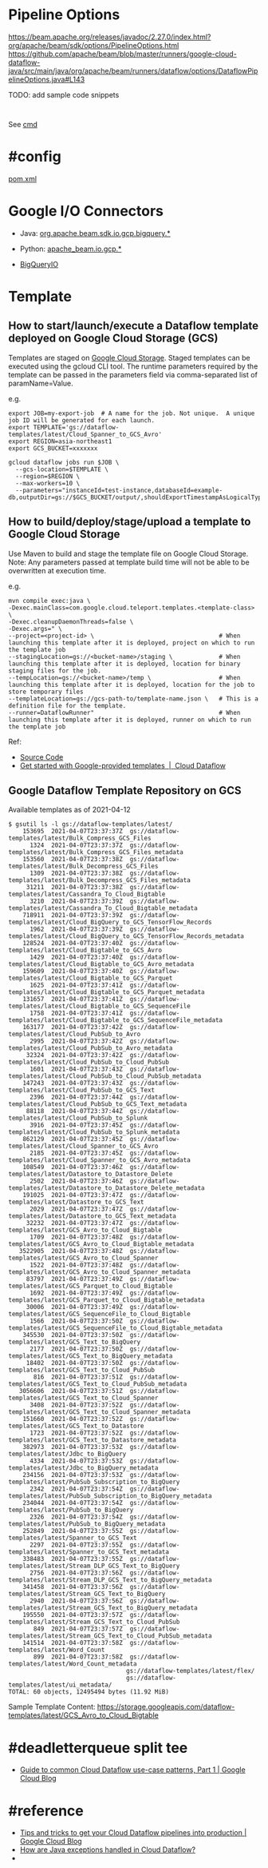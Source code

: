 # Pipeline Options

https://beam.apache.org/releases/javadoc/2.27.0/index.html?org/apache/beam/sdk/options/PipelineOptions.html
https://github.com/apache/beam/blob/master/runners/google-cloud-dataflow-java/src/main/java/org/apache/beam/runners/dataflow/options/DataflowPipelineOptions.java#L143

TODO: add sample code snippets

```


```

See [cmd]

# #config

[pom.xml]

# Google I/O Connectors

- Java: [org.apache.beam.sdk.io.gcp.bigquery.*](https://github.com/apache/beam/tree/master/sdks/java/io/google-cloud-platform/src/main/java/org/apache/beam/sdk/io/gcp/)
- Python: [apache_beam.io.gcp.*](https://github.com/apache/beam/tree/master/sdks/python/apache_beam/io/gcp)


- [BigQueryIO](https://beam.apache.org/documentation/io/built-in/google-bigquery/)

# Template

## How to start/launch/execute a Dataflow template deployed on Google Cloud Storage (GCS)

Templates are staged on [Google Cloud Storage](#google-dataflow-template-repository-on-gcs).  Staged templates can be executed using the gcloud CLI tool.
The runtime parameters required by the template can be passed in the parameters field via comma-separated list of paramName=Value.

e.g.

```
export JOB=my-export-job  # A name for the job. Not unique.  A unique job ID will be generated for each launch.
export TEMPLATE='gs://dataflow-templates/latest/Cloud_Spanner_to_GCS_Avro'
export REGION=asia-northeast1
export GCS_BUCKET=xxxxxxx

gcloud dataflow jobs run $JOB \
  --gcs-location=$TEMPLATE \
  --region=$REGION \
  --max-workers=10 \
  --parameters="instanceId=test-instance,databaseId=example-db,outputDir=gs://$GCS_BUCKET/output/,shouldExportTimestampAsLogicalType=true"
```

## How to build/deploy/stage/upload a template to Google Cloud Storage

Use Maven to build and stage the template file on Google Cloud Storage.
Note: Any parameters passed at template build time will not be able to be overwritten at execution time.

e.g.

```
mvn compile exec:java \
-Dexec.mainClass=com.google.cloud.teleport.templates.<template-class> \
-Dexec.cleanupDaemonThreads=false \
-Dexec.args=" \
--project=<project-id> \                                   # When launching this template after it is deployed, project on which to run the template job
--stagingLocation=gs://<bucket-name>/staging \             # When launching this template after it is deployed, location for binary staging files for the job.                 
--tempLocation=gs://<bucket-name>/temp \                   # When launching this template after it is deployed, location for the job to store temporary files 
--templateLocation=gs://gcs-path-to/template-name.json \   # This is a definition file for the template.
--runner=DataflowRunner"                                   # When launching this template after it is deployed, runner on which to run the template job
```

Ref: 
- [Source Code](https://github.com/GoogleCloudPlatform/DataflowTemplates/)
- [Get started with Google-provided templates  |  Cloud Dataflow](https://cloud.google.com/dataflow/docs/guides/templates/provided-templates)

## Google Dataflow Template Repository on GCS

Available templates as of 2021-04-12

```
$ gsutil ls -l gs://dataflow-templates/latest/
    153695  2021-04-07T23:37:37Z  gs://dataflow-templates/latest/Bulk_Compress_GCS_Files
      1324  2021-04-07T23:37:37Z  gs://dataflow-templates/latest/Bulk_Compress_GCS_Files_metadata
    153560  2021-04-07T23:37:38Z  gs://dataflow-templates/latest/Bulk_Decompress_GCS_Files
      1309  2021-04-07T23:37:38Z  gs://dataflow-templates/latest/Bulk_Decompress_GCS_Files_metadata
     31211  2021-04-07T23:37:38Z  gs://dataflow-templates/latest/Cassandra_To_Cloud_Bigtable
      3210  2021-04-07T23:37:39Z  gs://dataflow-templates/latest/Cassandra_To_Cloud_Bigtable_metadata
    718911  2021-04-07T23:37:39Z  gs://dataflow-templates/latest/Cloud_BigQuery_to_GCS_TensorFlow_Records
      1962  2021-04-07T23:37:39Z  gs://dataflow-templates/latest/Cloud_BigQuery_to_GCS_TensorFlow_Records_metadata
    128524  2021-04-07T23:37:40Z  gs://dataflow-templates/latest/Cloud_Bigtable_to_GCS_Avro
      1429  2021-04-07T23:37:40Z  gs://dataflow-templates/latest/Cloud_Bigtable_to_GCS_Avro_metadata
    159609  2021-04-07T23:37:40Z  gs://dataflow-templates/latest/Cloud_Bigtable_to_GCS_Parquet
      1625  2021-04-07T23:37:41Z  gs://dataflow-templates/latest/Cloud_Bigtable_to_GCS_Parquet_metadata
    131657  2021-04-07T23:37:41Z  gs://dataflow-templates/latest/Cloud_Bigtable_to_GCS_SequenceFile
      1758  2021-04-07T23:37:41Z  gs://dataflow-templates/latest/Cloud_Bigtable_to_GCS_SequenceFile_metadata
    163177  2021-04-07T23:37:42Z  gs://dataflow-templates/latest/Cloud_PubSub_to_Avro
      2995  2021-04-07T23:37:42Z  gs://dataflow-templates/latest/Cloud_PubSub_to_Avro_metadata
     32324  2021-04-07T23:37:42Z  gs://dataflow-templates/latest/Cloud_PubSub_to_Cloud_PubSub
      1601  2021-04-07T23:37:43Z  gs://dataflow-templates/latest/Cloud_PubSub_to_Cloud_PubSub_metadata
    147243  2021-04-07T23:37:43Z  gs://dataflow-templates/latest/Cloud_PubSub_to_GCS_Text
      2396  2021-04-07T23:37:44Z  gs://dataflow-templates/latest/Cloud_PubSub_to_GCS_Text_metadata
     88118  2021-04-07T23:37:44Z  gs://dataflow-templates/latest/Cloud_PubSub_to_Splunk
      3916  2021-04-07T23:37:45Z  gs://dataflow-templates/latest/Cloud_PubSub_to_Splunk_metadata
    862129  2021-04-07T23:37:45Z  gs://dataflow-templates/latest/Cloud_Spanner_to_GCS_Avro
      2185  2021-04-07T23:37:45Z  gs://dataflow-templates/latest/Cloud_Spanner_to_GCS_Avro_metadata
    108549  2021-04-07T23:37:46Z  gs://dataflow-templates/latest/Datastore_to_Datastore_Delete
      2502  2021-04-07T23:37:46Z  gs://dataflow-templates/latest/Datastore_to_Datastore_Delete_metadata
    191025  2021-04-07T23:37:47Z  gs://dataflow-templates/latest/Datastore_to_GCS_Text
      2029  2021-04-07T23:37:47Z  gs://dataflow-templates/latest/Datastore_to_GCS_Text_metadata
     32232  2021-04-07T23:37:47Z  gs://dataflow-templates/latest/GCS_Avro_to_Cloud_Bigtable
      1709  2021-04-07T23:37:48Z  gs://dataflow-templates/latest/GCS_Avro_to_Cloud_Bigtable_metadata
   3522905  2021-04-07T23:37:48Z  gs://dataflow-templates/latest/GCS_Avro_to_Cloud_Spanner
      1522  2021-04-07T23:37:48Z  gs://dataflow-templates/latest/GCS_Avro_to_Cloud_Spanner_metadata
     83797  2021-04-07T23:37:49Z  gs://dataflow-templates/latest/GCS_Parquet_to_Cloud_Bigtable
      1692  2021-04-07T23:37:49Z  gs://dataflow-templates/latest/GCS_Parquet_to_Cloud_Bigtable_metadata
     30006  2021-04-07T23:37:49Z  gs://dataflow-templates/latest/GCS_SequenceFile_to_Cloud_Bigtable
      1566  2021-04-07T23:37:50Z  gs://dataflow-templates/latest/GCS_SequenceFile_to_Cloud_Bigtable_metadata
    345530  2021-04-07T23:37:50Z  gs://dataflow-templates/latest/GCS_Text_to_BigQuery
      2177  2021-04-07T23:37:50Z  gs://dataflow-templates/latest/GCS_Text_to_BigQuery_metadata
     18402  2021-04-07T23:37:50Z  gs://dataflow-templates/latest/GCS_Text_to_Cloud_PubSub
       816  2021-04-07T23:37:51Z  gs://dataflow-templates/latest/GCS_Text_to_Cloud_PubSub_metadata
   3056606  2021-04-07T23:37:51Z  gs://dataflow-templates/latest/GCS_Text_to_Cloud_Spanner
      3408  2021-04-07T23:37:52Z  gs://dataflow-templates/latest/GCS_Text_to_Cloud_Spanner_metadata
    151660  2021-04-07T23:37:52Z  gs://dataflow-templates/latest/GCS_Text_to_Datastore
      1723  2021-04-07T23:37:52Z  gs://dataflow-templates/latest/GCS_Text_to_Datastore_metadata
    382973  2021-04-07T23:37:53Z  gs://dataflow-templates/latest/Jdbc_to_BigQuery
      4334  2021-04-07T23:37:53Z  gs://dataflow-templates/latest/Jdbc_to_BigQuery_metadata
    234156  2021-04-07T23:37:53Z  gs://dataflow-templates/latest/PubSub_Subscription_to_BigQuery
      2342  2021-04-07T23:37:54Z  gs://dataflow-templates/latest/PubSub_Subscription_to_BigQuery_metadata
    234044  2021-04-07T23:37:54Z  gs://dataflow-templates/latest/PubSub_to_BigQuery
      2326  2021-04-07T23:37:54Z  gs://dataflow-templates/latest/PubSub_to_BigQuery_metadata
    252849  2021-04-07T23:37:55Z  gs://dataflow-templates/latest/Spanner_to_GCS_Text
      2297  2021-04-07T23:37:55Z  gs://dataflow-templates/latest/Spanner_to_GCS_Text_metadata
    338483  2021-04-07T23:37:55Z  gs://dataflow-templates/latest/Stream_DLP_GCS_Text_to_BigQuery
      2756  2021-04-07T23:37:56Z  gs://dataflow-templates/latest/Stream_DLP_GCS_Text_to_BigQuery_metadata
    341458  2021-04-07T23:37:56Z  gs://dataflow-templates/latest/Stream_GCS_Text_to_BigQuery
      2940  2021-04-07T23:37:56Z  gs://dataflow-templates/latest/Stream_GCS_Text_to_BigQuery_metadata
    195550  2021-04-07T23:37:57Z  gs://dataflow-templates/latest/Stream_GCS_Text_to_Cloud_PubSub
       849  2021-04-07T23:37:57Z  gs://dataflow-templates/latest/Stream_GCS_Text_to_Cloud_PubSub_metadata
    141514  2021-04-07T23:37:58Z  gs://dataflow-templates/latest/Word_Count
       899  2021-04-07T23:37:58Z  gs://dataflow-templates/latest/Word_Count_metadata
                                 gs://dataflow-templates/latest/flex/
                                 gs://dataflow-templates/latest/ui_metadata/
TOTAL: 60 objects, 12495494 bytes (11.92 MiB)
```

Sample Template Content:
https://storage.googleapis.com/dataflow-templates/latest/GCS_Avro_to_Cloud_Bigtable

# #deadletterqueue split tee

- [Guide to common Cloud Dataflow use-case patterns, Part 1 | Google Cloud Blog]


# #reference

- [Tips and tricks to get your Cloud Dataflow pipelines into production | Google Cloud Blog](https://cloud.google.com/blog/products/data-analytics/tips-and-tricks-to-get-your-cloud-dataflow-pipelines-into-production)
- [How are Java exceptions handled in Cloud Dataflow?](https://cloud.google.com/dataflow/docs/resources/faq#how-are-java-exceptions-handled-in-cloud-dataflow)
- [Guide to common Cloud Dataflow use-case patterns, Part 1 | Google Cloud Blog]:
https://cloud.google.com/blog/products/data-analytics/guide-to-common-cloud-dataflow-use-case-patterns-part-1

[cmd]: https://raw.githubusercontent.com/githubwua/wua-kb/main/cmd/dataflow
[pom.xml]: https://github.com/githubwua/wua-kb/blob/main/config/dataflow-pom.xml
